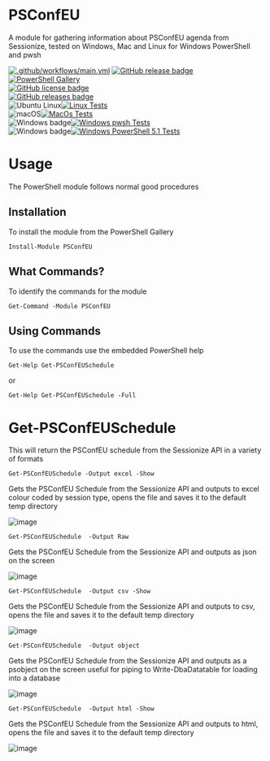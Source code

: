 # PSConfEU

A module for gathering information about PSConfEU agenda from Sessionize, tested on Windows, Mac and Linux for Windows PowerShell and pwsh


[![.github/workflows/main.yml](https://github.com/SQLDBAWithABeard/PSConfEU/actions/workflows/main.yml/badge.svg?branch=main)](https://github.com/SQLDBAWithABeard/PSConfEU/actions/workflows/main.yml) 
[![GitHub release badge](https://badgen.net/github/release/SQLDBAWithABeard/PSConfEU/stable)](https://github.com/SQLDBAWithABeard/PSConfEU/releases/latest)
[![PowerShell Gallery](https://img.shields.io/powershellgallery/v/PSConfEU?label=PSConfEU)](https://www.powershellgallery.com/packages/PSConfEU/)  
[![GitHub license badge](https://badgen.net/github/license/SQLDBAWithABeard/PSConfEU)](https://github.com/SQLDBAWithABeard/PSConfEU/blob/43423437f831e2844452d482a50864f224f12534/LICENSE)  
[![GitHub releases badge](https://badgen.net/github/releases/SQLDBAWithABeard/PSConfEU)](https://github.com/SQLDBAWithABeard/PSConfEU/releases)  
![Ubuntu Linux](https://badgen.net/badge/icon/Ubuntu?icon=terminal&label)[![Linux Tests](https://gist.githubusercontent.com/SQLDBAWithABeard/b1fc4cba1712da56f2673c147f5787f2/raw/linux-badge.svg)](https://github.com/SQLDBAWithABeard/PSConfEU/actions/)  
![macOS](https://badgen.net/badge/icon/macOS?icon=apple&label)[![MacOs Tests](https://gist.githubusercontent.com/SQLDBAWithABeard/b1fc4cba1712da56f2673c147f5787f2/raw/macos-badge.svg)](https://github.com/SQLDBAWithABeard/PSConfEU/actions/)  
![Windows badge](https://badgen.net/badge/icon/windows?icon=windows&label)[![Windows pwsh Tests](https://gist.githubusercontent.com/SQLDBAWithABeard/b1fc4cba1712da56f2673c147f5787f2/raw/winps7-badge.svg)](https://github.com/SQLDBAWithABeard/PSConfEU/actions/)  
 ![Windows badge](https://badgen.net/badge/icon/windows?icon=windows&label)[![Windows PowerShell 5.1 Tests](https://gist.githubusercontent.com/SQLDBAWithABeard/b1fc4cba1712da56f2673c147f5787f2/raw/winps51-badge.svg)](https://github.com/SQLDBAWithABeard/PSConfEU/actions/)  
  


# Usage

The PowerShell module follows normal good procedures 
## Installation

To install the module from the PowerShell Gallery

`Install-Module PSConfEU`

## What Commands?

To identify the commands for the module

`Get-Command -Module PSConfEU`

## Using Commands

To use the commands use the embedded PowerShell help

`Get-Help Get-PSConfEUSchedule`

or

`Get-Help Get-PSConfEUSchedule -Full `

# Get-PSConfEUSchedule

This will return the PSConfEU schedule from  the Sessionize API in a variety of formats

`Get-PSConfEUSchedule -Output excel -Show`  

Gets the PSConfEU Schedule from the Sessionize API and outputs to excel colour coded by session type, opens the file and saves it to the default temp directory 

![image](https://user-images.githubusercontent.com/6729780/208451965-77c25ff9-0f92-45b7-9be1-e163cdd2c28a.png)  

`Get-PSConfEUSchedule  -Output Raw`

Gets the PSConfEU Schedule from the Sessionize API and outputs as json on the screen

![image](https://user-images.githubusercontent.com/6729780/208452166-e333c211-daf0-4daa-854b-b10db105bd0b.png)

`Get-PSConfEUSchedule  -Output csv -Show`

Gets the PSConfEU Schedule from the Sessionize API and outputs to csv, opens the file and saves it to the default temp directory

![image](https://user-images.githubusercontent.com/6729780/208452475-4052fa54-31ee-4646-b919-b9006387726f.png)


`Get-PSConfEUSchedule  -Output object`

Gets the PSConfEU Schedule from the Sessionize API and outputs as a psobject on the screen useful for piping to Write-DbaDatatable for loading into a database

![image](https://user-images.githubusercontent.com/6729780/208452605-9101663f-96ea-445d-a05c-573c8b972ecd.png)

`Get-PSConfEUSchedule  -Output html -Show`

Gets the PSConfEU Schedule from the Sessionize API and outputs to html, opens the file and saves it to the default temp directory

![image](https://user-images.githubusercontent.com/6729780/208453264-fd6aaf52-3523-41dd-b431-848c58ec74c0.png)